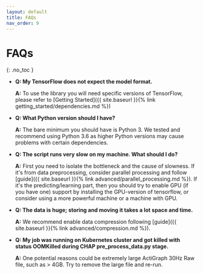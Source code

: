 ```yaml
---
layout: default
title: FAQs
nav_order: 9
---
```


# FAQs
{: .no_toc }


- **Q: My TensorFlow does not expect the model format.**

    **A:** To use the library you will need specific versions of TensorFlow, please refer to [Getting Started]({{ site.baseurl }}{% link getting_started/dependencies.md %})

- **Q: What Python version should I have?**

    **A:** The bare minimum you should have is Python 3. We tested and recommend using Python 3.6 as higher Python versions may cause problems with certain dependencies.

- **Q: The script runs very slow on my machine. What should I do?**

    **A:** First you need to isolate the bottleneck and the cause of slowness. If it's from data preprocessing, consider parallel processing and follow [guide]({{ site.baseurl }}{% link advanced/parallel_processing.md %}). If it's the predicting/learning part, then you should try to enable GPU (if you have one) support by installing the GPU-version of tensorflow, or consider using a more powerful machine or a machine with GPU.

- **Q: The data is huge; storing and moving it takes a lot space and time.**

    **A:** We recommend enable data compression following [guide]({{ site.baseurl }}{% link advanced/compression.md %}).

- **Q: My job was running on Kubernetes cluster and got killed with status OOMKilled during CHAP pre_process_data.py stage.**

    **A:** One potential reasons could be extremely large ActiGraph 30Hz Raw file, such as > 4GB. Try to remove the large file and re-run.